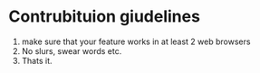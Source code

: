 # Contrubituion giudelines

1. make sure that your feature works in at least 2 web browsers
2. No slurs, swear words etc.
3. Thats it.
